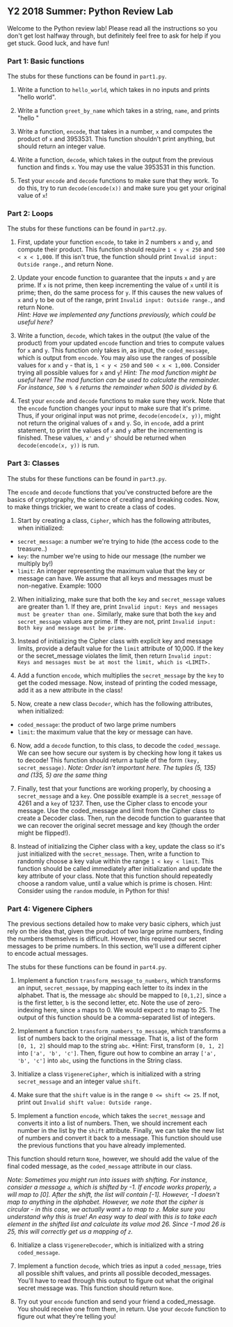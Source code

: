 ## Y2 2018 Summer: Python Review Lab

Welcome to the Python review lab! Please read all the instructions so you don't
get lost halfway through, but definitely feel free to ask for help if you
get stuck. Good luck, and have fun!

### Part 1: Basic functions

The stubs for these functions can be found in `part1.py`.

1. Write a function to `hello_world`, which takes in no inputs
and prints "hello world". 

2. Write a function `greet_by_name` which takes in a string, `name`,
and prints "hello <name>"

3. Write a function, `encode`, that takes in a number, `x` and computes
the product of `x` and 3953531.
This function shouldn't print anything, but should return an integer value.

4. Write a function, `decode`, which takes in the output from the previous function and
finds `x`. You may use the value 3953531 in this function.

5. Test your `encode` and `decode` functions to make sure that they work. To do this, try to run `decode(encode(x))` and make sure you get your original value of `x`!

### Part 2: Loops

The stubs for these functions can be found in `part2.py`.

1. First, update your function `encode`, to take in 2 numbers `x` and `y`, and compute their product.
This function should require `1 < y < 250` and `500 < x < 1,000`. If this isn't true, the function should print
`Invalid input: Outside range.`, and return None.

2. Update your encode function to guarantee that the inputs `x` and `y` are prime. If `x` is not prime,
then keep incrementing the value of `x` until it is prime; then, do the same process for `y`. If this
causes the new values of `x` and `y` to be out of the range, print `Invalid input: Outside range.`,
and return None.  
*Hint: Have we implemented any functions previously, which could be useful here?*

3. Write a function, `decode`, which takes in the output (the value of the product)
from your updated `encode` function and tries to compute values for `x` and `y`.
This function only takes in, as input,
the `coded_message`, which is output from `encode`. You may also use the ranges of possible values for `x` and `y` - that is, `1 < y < 250` and `500 < x < 1,000`.
Consider trying all possible values for `x` and `y`!
*Hint: The mod function might be useful here! The mod function can be used to calculate the remainder.
For instance, `500 % 6` returns the remainder when 500 is divided by 6.*

4. Test your `encode` and `decode` functions to
make sure they work. Note that the `encode` function changes your input to make sure that it's prime. Thus, if your original input was not prime, `decode(encode(x, y))`, might not return
the original values of `x` and `y`. So, in `encode`, add a print statement, to print the values of `x` and `y` after the incrementing is finished. These values, `x'` and `y'` should be returned when `decode(encode(x, y))` is run.

### Part 3: Classes

The stubs for these functions can be found in `part3.py`.

The `encode` and `decode` functions that you've constructed before are the basics of cryptography, the science
of creating and breaking codes. Now, to make things trickier, we want to create a class of codes.

1. Start by creating a class, `Cipher`, which has the following attributes, when
initialized:
- `secret_message`: a number we're trying to hide (the access code to the treasure..)
- `key`: the number we're using to hide our message (the number we multiply by!)
- `limit`: An integer representing the maximum value that the key or message can have. We assume
that all keys and messages must be non-negative.
Example: 1000

2. When initializing, make sure that both the `key` and `secret_message` values are greater than 1.
If they are, print `Invalid input: Keys and messages must be greater than one.` Similarly, make sure that
both the `key` and `secret_message` values are prime. If they are not, print `Invalid input: Both key
and message must be prime.`

3. Instead of initializing the Cipher class with explicit key and message limits, provide a
default value for the `limit` attribute of 10,000. If the key or the secret_message violates the limit,
then return `Invalid input: Keys and messages must be at most the limit, which is <LIMIT>.`

4. Add a function `encode`, which multiplies the `secret_message` by the `key`
to get the coded message. Now, instead of printing the coded message,
add it as a new attribute in the class!

5. Now, create a new class `Decoder`, which has the following attributes, when 
initialized:
- `coded_message`: the product of two large prime numbers
- `limit`: the maximum value that the key or message can have.

6. Now, add a `decode` function, to this class, to decode the `coded_message`. 
We can see how secure our system is by checking how long it takes us to decode! This function
should return a tuple of the form `(key, secret_message)`.
*Note: Order isn't important here. The tuples (5, 135) and (135, 5) are the same
thing*

7. Finally, test that your functions are working properly, by choosing a `secret_message` and a `key`.
One possible example is a `secret_message` of 4261 and a `key` of 1237.
Then, use the Cipher class to encode your message.
Use the coded_message and limit
from the Cipher class to create a Decoder class. Then, run the decode function to guarantee
that we can recover the original secret message and key (though the order might be flipped!).

8. Instead of initializing the Cipher class with a key, update the class
so it's just initialized with the `secret_message`. Then, write a function to randomly choose a
key value within the range `1 < key < limit`. This function should be called immediately after initialization and update the key attribute of your class. Note that this function should repeatedly choose a random value, until a value
which is prime is chosen.
Hint: Consider using the `random` module, in Python for this!

### Part 4: Vigenere Ciphers

The previous sections detailed how to make very basic ciphers, which just rely on the idea that, given
the product of two large prime numbers, finding the numbers themselves is difficult. However, this
required our secret messages to be prime numbers. In this section, we'll use a different cipher
to encode actual messages.

The stubs for these functions can be found in `part4.py`. 

1. Implement a function `transform_message_to_numbers`, which transforms an input, `secret_message`,
by mapping each letter to its index in the alphabet. That is, the message `abc` should be mapped to `[0,1,2]`, 
since `a` is the first letter, `b` is the second letter, etc. Note the use of zero-indexing here, since `a`
maps to 0. We would expect `z` to map to 25. The output of this function should be a comma-separated
list of integers.

2. Implement a function `transform_numbers_to_message`, which transforms a list of numbers back
to the original message. That is, a list of the form `[0, 1, 2]` should map to the string `abc`.
*Hint: First, transform `[0, 1, 2]` into `['a', 'b', 'c']`. Then, figure out how to combine an array `['a', 'b', 'c']` into `abc`, using the functions in the String class.

3. Initialize a class `VigenereCipher`, which is initialized with a string `secret_message` and an integer
value `shift`.

4. Make sure that the `shift` value is in the range `0 <= shift <= 25`. If not, print out `Invalid shift value: Outside range.`


5. Implement a function `encode`, which takes the `secret_message` and converts it into a list of numbers.
Then, we should increment each number in the list by the `shift` attribute. Finally, we can take
the new list of numbers and convert it back to a message. This function should use the previous functions
that you have already implemented.

This function should return `None`, however,
we should add the value of the final coded message, as the
`coded_message` attribute in our class.

*Note: Sometimes you might run into issues with shifting. For instance, consider a message `a`, which is
shifted by -1. If encode works properly, `a` will map to [0]. After the shift, the list will contain [-1].
However, -1 doesn't map to anything in the alphabet. However, we note that the cipher is circular - in this
case, we actually want `a` to map to `z`. Make sure you understand why this is true! An easy way to deal with
this is to take each element in the shifted list and calculate its value mod 26. Since -1 mod 26 is 25, this
will correctly get us a mapping of `z`.*

6. Initialize a class `VigenereDecoder`, which is initialized with a string `coded_message`.

7. Implement a function `decode`, which tries as input a `coded_message`, tries all possible shift values,
and prints all possible decoded_messages. You'll have to read through this output to figure out what
the original secret message was. This function
should return `None`.

8. Try out your `encode` function and send your friend a coded_message. You should receive one from them, in
return. Use your `decode` function to figure out what they're telling you!
